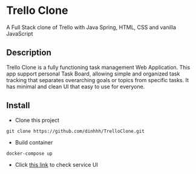 # Trello Clone
A Full Stack clone of Trello with Java Spring, HTML, CSS and vanilla JavaScript

## Description
Trello Clone is a fully functioning task management Web Application. This app support personal Task Board, allowing simple and organized task tracking that separates overarching goals or topics from specific tasks. It has minimal and clean UI that easy to use for everyone.

## Install 

- Clone this project
```aidl
git clone https://github.com/dinhhh/TrelloClone.git
```

- Build container
```aidl
docker-compose up
```

- Click [this link](localhost:8080) to check service UI